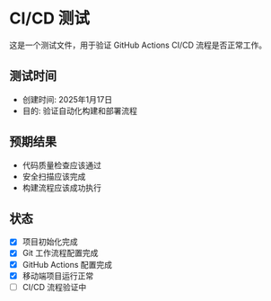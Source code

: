 # CI/CD 测试

这是一个测试文件，用于验证 GitHub Actions CI/CD 流程是否正常工作。

## 测试时间
- 创建时间: 2025年1月17日
- 目的: 验证自动化构建和部署流程

## 预期结果
- 代码质量检查应该通过
- 安全扫描应该完成
- 构建流程应该成功执行

## 状态
- [x] 项目初始化完成
- [x] Git 工作流程配置完成
- [x] GitHub Actions 配置完成
- [x] 移动端项目运行正常
- [ ] CI/CD 流程验证中